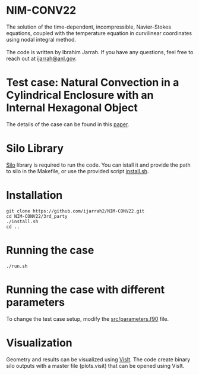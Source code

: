 # NIM-CONV22
The solution of the time-dependent, incompressible, Navier-Stokes equations, coupled with the temperature equation in curvilinear coordinates using nodal integral method. <br />
<br />
The code is written by Ibrahim Jarrah. If you have any questions, feel free to reach out at [ijarrah@anl.gov](mailto:ijarrah@anl.gov).
# Test case: Natural Convection in a Cylindrical Enclosure with an Internal Hexagonal Object
The details of the case can be found in this  [paper](https://www.dl.begellhouse.com/references/1bb331655c289a0a,715716a453fb6732,6df126bb2596ded2.html).<br />
# Silo Library
[Silo](https://github.com/LLNL/Silo) library is required to run the code. You can istall it and provide the path to silo in the Makefile, or use the provided script [install.sh](3rd_part/install.sh).
# Installation
```
git clone https://github.com/ijarrah2/NIM-CONV22.git
cd NIM-CONV22/3rd_party
./install.sh
cd ..
```
# Running the case
```
./run.sh
```
# Running the case with different parameters
To change the test case setup, modify the [src/parameters.f90](src/parameters.f90) file.
# Visualization
Geometry and results can be visualized using [VisIt](https://wci.llnl.gov/simulation/computer-codes/visit). The code create binary silo outputs with a master file (plots.visit) that can be opened using VisIt.
